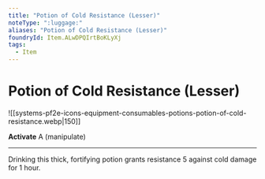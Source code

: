 ```yaml
---
title: "Potion of Cold Resistance (Lesser)"
noteType: ":luggage:"
aliases: "Potion of Cold Resistance (Lesser)"
foundryId: Item.ALwDPQIrtBoKLyXj
tags:
  - Item
---
```


# Potion of Cold Resistance (Lesser)
![[systems-pf2e-icons-equipment-consumables-potions-potion-of-cold-resistance.webp|150]]

**Activate** A (manipulate)

* * *

Drinking this thick, fortifying potion grants resistance 5 against cold damage for 1 hour.


